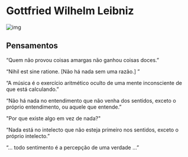 # Gottfried Wilhelm Leibniz

![img](https://i.imgur.com/D1LwWAq.jpeg)

## Pensamentos

“Quem não provou coisas amargas não ganhou coisas doces.”

“Nihil est sine ratione.
[Não há nada sem uma razão.] ”

“A música é o exercício aritmético oculto de uma mente inconsciente de que está calculando.”

“Não há nada no entendimento que não venha dos sentidos, exceto o próprio entendimento, ou aquele que entende.”

"Por que existe algo em vez de nada?"

“Nada está no intelecto que não esteja primeiro nos sentidos, exceto o próprio intelecto.”

“... todo sentimento é a percepção de uma verdade ...”